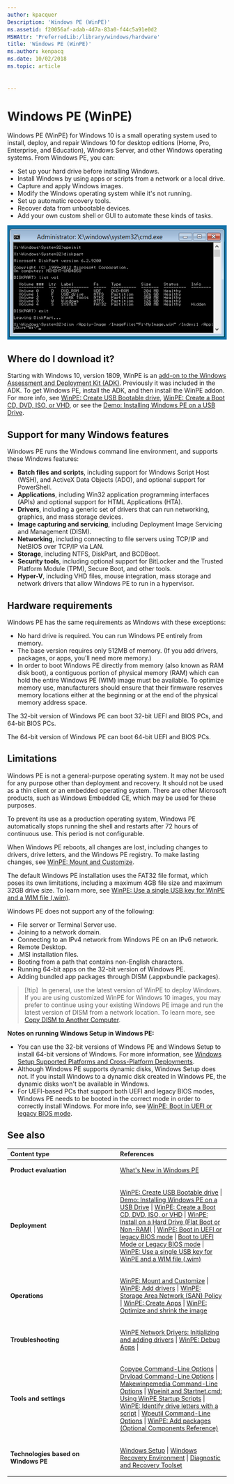 ```yaml
---
author: kpacquer
Description: 'Windows PE (WinPE)'
ms.assetid: f20056af-adab-4d7a-83a0-f44c5a91e0d2
MSHAttr: 'PreferredLib:/library/windows/hardware'
title: 'Windows PE (WinPE)'
ms.author: kenpacq
ms.date: 10/02/2018
ms.topic: article


---
```


# Windows PE (WinPE)


Windows PE (WinPE) for Windows 10 is a small operating system used to install, deploy, and repair Windows 10 for desktop editions (Home, Pro, Enterprise, and Education), Windows Server, and other Windows operating systems. From Windows PE, you can:

-   Set up your hard drive before installing Windows.
-   Install Windows by using apps or scripts from a network or a local drive.
-   Capture and apply Windows images.
-   Modify the Windows operating system while it's not running.
-   Set up automatic recovery tools.
-   Recover data from unbootable devices.
-   Add your own custom shell or GUI to automate these kinds of tasks.

![windows pe command-line](images/dep-blue-winpe-overview.png)

## <span id="Where_do_I_download_it_"></span><span id="where_do_i_download_it_"></span><span id="WHERE_DO_I_DOWNLOAD_IT_"></span>Where do I download it?

Starting with Windows 10, version 1809, WinPE is an [add-on to the Windows Assessment and Deployment Kit (ADK)](https://go.microsoft.com/fwlink/?linkid=2022233). Previously it was included in the ADK. To get Windows PE, install the ADK, and then install the WinPE addon. For more info, see [WinPE: Create USB Bootable drive](winpe-create-usb-bootable-drive.md), [WinPE: Create a Boot CD, DVD, ISO, or VHD](winpe-create-a-boot-cd-dvd-iso-or-vhd.md), or see the [Demo: Installing Windows PE on a USB Drive](http://go.microsoft.com/fwlink/?LinkId=279081).

## <span id="BKMK_OVER"></span><span id="bkmk_over"></span>Support for many Windows features


Windows PE runs the Windows command line environment, and supports these Windows features:

-   **Batch files and scripts**, including support for Windows Script Host (WSH), and ActiveX Data Objects (ADO), and optional support for PowerShell.
-   **Applications**, including Win32 application programming interfaces (APIs) and optional support for HTML Applications (HTA).
-   **Drivers**, including a generic set of drivers that can run networking, graphics, and mass storage devices.
-   **Image capturing and servicing**, including Deployment Image Servicing and Management (DISM).
-   **Networking**, including connecting to file servers using TCP/IP and NetBIOS over TCP/IP via LAN.
-   **Storage**, including NTFS, DiskPart, and BCDBoot.
-   **Security tools**, including optional support for BitLocker and the Trusted Platform Module (TPM), Secure Boot, and other tools.
-   **Hyper-V**, including VHD files, mouse integration, mass storage and network drivers that allow Windows PE to run in a hypervisor.

## <span id="BKMK_HARD"></span><span id="bkmk_hard"></span>Hardware requirements


Windows PE has the same requirements as Windows with these exceptions:

-   No hard drive is required. You can run Windows PE entirely from memory.
-   The base version requires only 512MB of memory. (If you add drivers, packages, or apps, you'll need more memory.)
-   In order to boot Windows PE directly from memory (also known as RAM disk boot), a contiguous portion of physical memory (RAM) which can hold the entire Windows PE (WIM) image must be available. To optimize memory use, manufacturers should ensure that their firmware reserves memory locations either at the beginning or at the end of the physical memory address space.

The 32-bit version of Windows PE can boot 32-bit UEFI and BIOS PCs, and 64-bit BIOS PCs.

The 64-bit version of Windows PE can boot 64-bit UEFI and BIOS PCs.

## <span id="Limitations"></span><span id="limitations"></span><span id="LIMITATIONS"></span>Limitations


Windows PE is not a general-purpose operating system. It may not be used for any purpose other than deployment and recovery. It should not be used as a thin client or an embedded operating system. There are other Microsoft products, such as Windows Embedded CE, which may be used for these purposes.

To prevent its use as a production operating system, Windows PE automatically stops running the shell and restarts after 72 hours of continuous use. This period is not configurable.

When Windows PE reboots, all changes are lost, including changes to drivers, drive letters, and the Windows PE registry. To make lasting changes, see [WinPE: Mount and Customize](winpe-mount-and-customize.md).

The default Windows PE installation uses the FAT32 file format, which poses its own limitations, including a maximum 4GB file size and maximum 32GB drive size. To learn more, see [WinPE: Use a single USB key for WinPE and a WIM file (.wim)](winpe--use-a-single-usb-key-for-winpe-and-a-wim-file---wim.md).

Windows PE does not support any of the following:

-   File server or Terminal Server use.
-   Joining to a network domain.
-   Connecting to an IPv4 network from Windows PE on an IPv6 network.
-   Remote Desktop.
-   .MSI installation files.
-   Booting from a path that contains non-English characters.
-   Running 64-bit apps on the 32-bit version of Windows PE.
-   Adding bundled app packages through DISM (.appxbundle packages).

> [!tip] 
> In general, use the latest version of WinPE to deploy Windows. If you are using customized WinPE for Windows 10 images, you may prefer to continue using your existing Windows PE image and run the latest version of DISM from a network location. To learn more, see [Copy DISM to Another Computer](copy-dism-to-another-computer.md).

 

**Notes on running Windows Setup in Windows PE:**

-   You can use the 32-bit versions of Windows PE and Windows Setup to install 64-bit versions of Windows. For more information, see [Windows Setup Supported Platforms and Cross-Platform Deployments](windows-setup-supported-platforms-and-cross-platform-deployments.md).
-   Although Windows PE supports dynamic disks, Windows Setup does not. If you install Windows to a dynamic disk created in Windows PE, the dynamic disks won't be available in Windows.
-   For UEFI-based PCs that support both UEFI and legacy BIOS modes, Windows PE needs to be booted in the correct mode in order to correctly install Windows. For more info, see [WinPE: Boot in UEFI or legacy BIOS mode](winpe-boot-in-uefi-or-legacy-bios-mode.md).

## <span id="BKMK_LINKS"></span><span id="bkmk_links"></span>See also


<table>
<colgroup>
<col width="50%" />
<col width="50%" />
</colgroup>
<thead>
<tr class="header">
<th align="left">Content type</th>
<th align="left">References</th>
</tr>
</thead>
<tbody>
<tr class="odd">
<td align="left"><p><strong>Product evaluation</strong></p></td>
<td align="left"><p><a href="whats-new-in-windows-pe-s14.md" data-raw-source="[What&#39;s New in Windows PE](whats-new-in-windows-pe-s14.md)">What&#39;s New in Windows PE</a></p></td>
</tr>
<tr class="even">
<td align="left"><p><strong>Deployment</strong></p></td>
<td align="left"><p><a href="winpe-create-usb-bootable-drive.md" data-raw-source="[WinPE: Create USB Bootable drive](winpe-create-usb-bootable-drive.md)">WinPE: Create USB Bootable drive</a> | <a href="http://go.microsoft.com/fwlink/?LinkId=279081" data-raw-source="[Demo: Installing Windows PE on a USB Drive](http://go.microsoft.com/fwlink/?LinkId=279081)">Demo: Installing Windows PE on a USB Drive</a> | <a href="winpe-create-a-boot-cd-dvd-iso-or-vhd.md" data-raw-source="[WinPE: Create a Boot CD, DVD, ISO, or VHD](winpe-create-a-boot-cd-dvd-iso-or-vhd.md)">WinPE: Create a Boot CD, DVD, ISO, or VHD</a> | <a href="winpe-install-on-a-hard-drive--flat-boot-or-non-ram.md" data-raw-source="[WinPE: Install on a Hard Drive (Flat Boot or Non-RAM)](winpe-install-on-a-hard-drive--flat-boot-or-non-ram.md)">WinPE: Install on a Hard Drive (Flat Boot or Non-RAM)</a> | <a href="winpe-boot-in-uefi-or-legacy-bios-mode.md" data-raw-source="[WinPE: Boot in UEFI or legacy BIOS mode](winpe-boot-in-uefi-or-legacy-bios-mode.md)">WinPE: Boot in UEFI or legacy BIOS mode</a> | <a href="boot-to-uefi-mode-or-legacy-bios-mode.md" data-raw-source="[Boot to UEFI Mode or Legacy BIOS mode](boot-to-uefi-mode-or-legacy-bios-mode.md)">Boot to UEFI Mode or Legacy BIOS mode</a> | <a href="winpe--use-a-single-usb-key-for-winpe-and-a-wim-file---wim.md" data-raw-source="[WinPE: Use a single USB key for WinPE and a WIM file (.wim)](winpe--use-a-single-usb-key-for-winpe-and-a-wim-file---wim.md)">WinPE: Use a single USB key for WinPE and a WIM file (.wim)</a></p></td>
</tr>
<tr class="odd">
<td align="left"><p><strong>Operations</strong></p></td>
<td align="left"><p><a href="winpe-mount-and-customize.md" data-raw-source="[WinPE: Mount and Customize](winpe-mount-and-customize.md)">WinPE: Mount and Customize</a> | <a href="winpe-add-drivers.md" data-raw-source="[WinPE: Add drivers](winpe-add-drivers.md)">WinPE: Add drivers</a> | <a href="winpe-storage-area-network--san--policy.md" data-raw-source="[WinPE: Storage Area Network (SAN) Policy](winpe-storage-area-network--san--policy.md)">WinPE: Storage Area Network (SAN) Policy</a> | <a href="winpe-create-apps.md" data-raw-source="[WinPE: Create Apps](winpe-create-apps.md)">WinPE: Create Apps</a> | <a href="winpe-optimize.md" data-raw-source="[WinPE: Optimize and shrink the image](winpe-optimize.md)">WinPE: Optimize and shrink the image</a></p></td>
</tr>
<tr class="even">
<td align="left"><p><strong>Troubleshooting</strong></p></td>
<td align="left"><p><a href="winpe-network-drivers-initializing-and-adding-drivers.md" data-raw-source="[WinPE Network Drivers: Initializing and adding drivers](winpe-network-drivers-initializing-and-adding-drivers.md)">WinPE Network Drivers: Initializing and adding drivers</a> | <a href="winpe-debug-apps.md" data-raw-source="[WinPE: Debug Apps](winpe-debug-apps.md)">WinPE: Debug Apps</a> |</p></td>
</tr>
<tr class="odd">
<td align="left"><p><strong>Tools and settings</strong></p></td>
<td align="left"><p><a href="copype-command-line-options.md" data-raw-source="[Copype Command-Line Options](copype-command-line-options.md)">Copype Command-Line Options</a> | <a href="drvload-command-line-options.md" data-raw-source="[Drvload Command-Line Options](drvload-command-line-options.md)">Drvload Command-Line Options</a> | <a href="makewinpemedia-command-line-options.md" data-raw-source="[Makewinpemedia Command-Line Options](makewinpemedia-command-line-options.md)">Makewinpemedia Command-Line Options</a> | <a href="wpeinit-and-startnetcmd-using-winpe-startup-scripts.md" data-raw-source="[Wpeinit and Startnet.cmd: Using WinPE Startup Scripts](wpeinit-and-startnetcmd-using-winpe-startup-scripts.md)">Wpeinit and Startnet.cmd: Using WinPE Startup Scripts</a> | <a href="winpe-identify-drive-letters.md" data-raw-source="[WinPE: Identify drive letters with a script](winpe-identify-drive-letters.md)">WinPE: Identify drive letters with a script</a> | <a href="wpeutil-command-line-options.md" data-raw-source="[Wpeutil Command-Line Options](wpeutil-command-line-options.md)">Wpeutil Command-Line Options</a> | <a href="winpe-add-packages--optional-components-reference.md" data-raw-source="[WinPE: Add packages (Optional Components Reference)](winpe-add-packages--optional-components-reference.md)">WinPE: Add packages (Optional Components Reference)</a></p></td>
</tr>
<tr class="even">
<td align="left"><p><strong>Technologies based on Windows PE</strong></p></td>
<td align="left"><p><a href="windows-setup-technical-reference.md" data-raw-source="[Windows Setup](windows-setup-technical-reference.md)">Windows Setup</a> | <a href="windows-recovery-environment--windows-re--technical-reference.md" data-raw-source="[Windows Recovery Environment](windows-recovery-environment--windows-re--technical-reference.md)">Windows Recovery Environment</a> | <a href="http://go.microsoft.com/fwlink/?LinkId=294156" data-raw-source="[Diagnostic and Recovery Toolset](http://go.microsoft.com/fwlink/?LinkId=294156)">Diagnostic and Recovery Toolset</a></p></td>
</tr>
</tbody>
</table>

